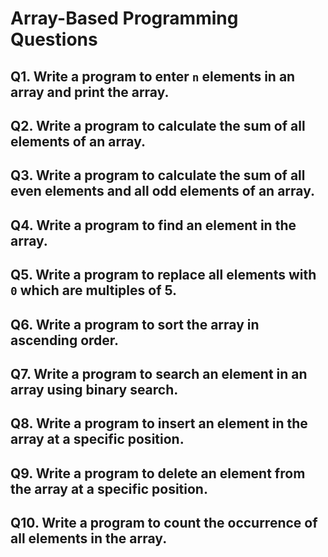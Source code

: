 # Array-Based Programming Questions

## Q1. Write a program to enter `n` elements in an array and print the array.

## Q2. Write a program to calculate the **sum of all elements** of an array.

## Q3. Write a program to calculate the **sum of all even elements** and **all odd elements** of an array.

## Q4. Write a program to **find an element** in the array.

## Q5. Write a program to **replace all elements** with `0` which are **multiples of 5**.

## Q6. Write a program to **sort the array** in ascending order.

## Q7. Write a program to **search an element** in an array using **binary search**.

## Q8. Write a program to **insert an element** in the array at a **specific position**.

## Q9. Write a program to **delete an element** from the array at a **specific position**.

## Q10. Write a program to **count the occurrence of all elements** in the array.

